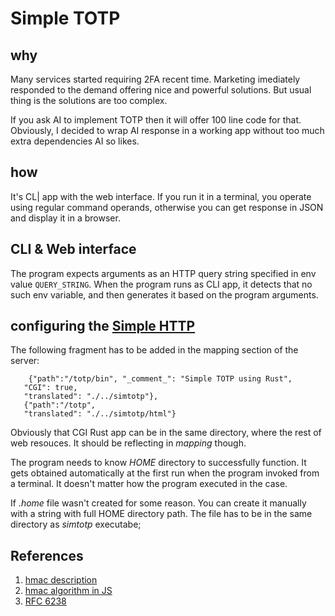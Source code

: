 # Simple TOTP

## why

Many services started requiring 2FA recent time. Marketing imediately responded to the demand
offering nice and powerful solutions. But usual thing is the solutions are too complex.

If you ask AI to implement TOTP then it will offer 100 line code for that. Obviously,
I decided to wrap AI response in a working app without too much extra dependencies AI so likes.

## how
It's CL| app with the web interface. If you run it in a terminal, you operate using regular command
operands, otherwise you can get response in JSON and display it in a browser.

## CLI & Web interface
The program expects arguments as an HTTP query string specified in env value `QUERY_STRING`. When the program
runs as CLI app, it detects that no such env variable, and then generates it based on the program arguments.

## configuring the [Simple HTTP](https://github.com/vernisaz/simhttp)
The following fragment has to be added in the mapping section of the server:
```
    {"path":"/totp/bin", "_comment_": "Simple TOTP using Rust",
   "CGI": true,
   "translated": "./../simtotp"},
   {"path":"/totp",
   "translated": "./../simtotp/html"}
```
Obviously that CGI Rust app can be in the same directory, where the rest of web resouces. It should be
reflecting in *mapping* though.

The program needs to know *HOME* directory to successfully function. It gets obtained automatically at
the first run when the program invoked from a terminal. It doesn't matter how the program executed in the case.

If _.home_ file wasn't created for some reason. You can create it manually with a string with full HOME directory path.
The file has to be in the same directory as *simtotp* executabe;

## References
1. [hmac description](https://en.wikipedia.org/wiki/HMAC)
2. [hmac algorithm in JS](https://gist.github.com/stevendesu/2d52f7b5e1f1184af3b667c0b5e054b8)
3. [RFC 6238](https://datatracker.ietf.org/doc/html/rfc6238)